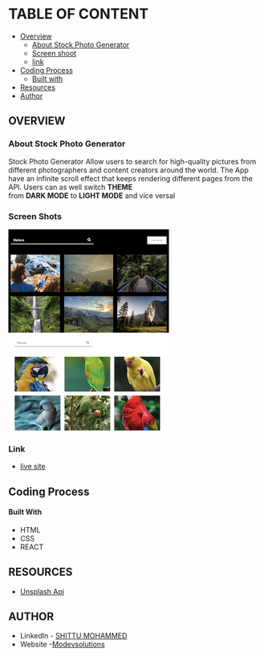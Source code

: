 # TABLE OF CONTENT
- [Overview](https://github.com/mo-devsolutions/Stock-Photo-Generator/#overview)
  - [About Stock Photo Generator](https://github.com/mo-devsolutions/Stock-Photo-Generator/#about-stock-photo-generator)
  - [Screen shoot](https://github.com/mo-devsolutions/Stock-Photo-Generator/#screen-shots)
  - [link](https://github.com/mo-devsolutions/Stock-Photo-Generator/#link)
- [Coding Process](https://github.com/mo-devsolutions/Stock-Photo-Generator/#coding-process)
  - [Built with](https://github.com/mo-devsolutions/Stock-Photo-Generator/#built-with)
- [Resources](https://github.com/mo-devsolutions/Stock-Photo-Generator/#resources)
- [Author](https://github.com/mo-devsolutions/Stock-Photo-Generator/#author)
## OVERVIEW
### About Stock Photo Generator
Stock Photo Generator Allow users to search for high-quality pictures from different
photographers and content creators around the world. The App have an infinite scroll
effect that keeps rendering different pages from the API. Users can as well switch **THEME**  
from **DARK MODE** to **LIGHT MODE** and vice versal

### Screen Shots
![Dark Mode screenshot](https://github.com/mo-devsolutions/Stock-Photo-Generator/blob/main/src/images/Dark%20mode.png) ![Light Mode screenshot](https://github.com/mo-devsolutions/Stock-Photo-Generator/blob/main/src/images/light%20mode.png)
### Link
- [live site](https://photogenerator.modevsolutions.com/)
## Coding Process
#### Built With
- HTML
- CSS 
- REACT
## RESOURCES
- [Unsplash Api](https://unsplash.com/documentation)
## AUTHOR
- LinkedIn - [SHITTU MOHAMMED](https://www.linkedin.com/in/mohammed-shittu-b8ab4365/)
- Website -[Modevsolutions](https://www.modevsolutions.com)
